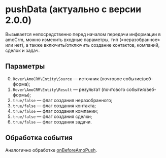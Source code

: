 # pushData (актуально с версии 2.0.0)
Вызывается непосредственно перед началом передачи информации в amoCrm, можно изменить входные параметры, тип («неразобранное» или нет), а также включить/отключить создание контактов, компаний, сделок и задач.

## Параметры
0. `Rover\AmoCRM\Entity\Source` — источник (почтовое событие/веб-форма);
1. `Rover\AmoCRM\Entity\Result` — результат (почтового события/веб-формы);
2. `true/false` — флаг создания неразобранного;
3. `true/false` — флаг создания контакта;
4. `true/false` — флаг создания компании;
5. `true/false` — флаг создания сделки;
6. `true/false` — флаг создания задачи.

## Обработка события
Аналогично обработке [onBeforeAmoPush](./onbeforeamopush.md).